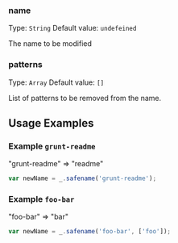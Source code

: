 ### name
Type: `String`
Default value: `undefeined`

The name to be modified

### patterns
Type: `Array`
Default value: `[]`

List of patterns to be removed from the name.


## Usage Examples

### Example `grunt-readme`
"grunt-readme" => "readme"

```js
var newName = _.safename('grunt-readme');
```

### Example `foo-bar`
"foo-bar" => "bar"

```js
var newName = _.safename('foo-bar', ['foo']);
```